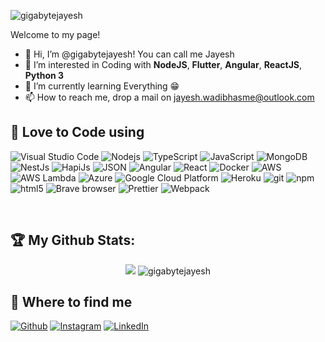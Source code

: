 <p align="left"> <img src="https://komarev.com/ghpvc/?username=gigabytejayesh&label=Profile%20views&color=0e75b6&style=flat" alt="gigabytejayesh" /> </p>

Welcome to my page!

- 👋 Hi, I’m @gigabytejayesh! You can call me Jayesh 
- 👀 I’m interested in Coding with **NodeJS**, **Flutter**, **Angular**, **ReactJS**, **Python 3**
- 🌱 I’m currently learning Everything 😁
- 📫 How to reach me, drop a mail on jayesh.wadibhasme@outlook.com

<!---
gigabytejayesh/gigabytejayesh is a ✨ special ✨ repository because its `README.md` (this file) appears on your GitHub profile.
You can click the Preview link to take a look at your changes.
--->

## 👐 Love to Code using
<p>
  <img alt="Visual Studio Code" src="https://img.shields.io/badge/-Visual_Studio_Code-007ACC?style=flat-square&logo=visualstudiocode&logoColor=white" />
  <img alt="Nodejs" src="https://img.shields.io/badge/-Nodejs-43853d?style=flat-square&logo=Node.js&logoColor=white" />
  <img alt="TypeScript" src="https://img.shields.io/badge/-TypeScript-007ACC?style=flat-square&logo=typescript&logoColor=white" />
  <img alt="JavaScript" src="https://img.shields.io/badge/-JavaScript-FFFB00?style=flat-square&logo=typescript&logoColor=white" />
  <img alt="MongoDB" src="https://img.shields.io/badge/-MongoDB-13aa52?style=flat-square&logo=mongodb&logoColor=white" />
  <img alt="NestJs" src="https://img.shields.io/badge/-NestJs-ea2845?style=flat-square&logo=nestjs&logoColor=white" />
  <img alt="HapiJs" src="https://img.shields.io/badge/-HapiJs-4B4B4B?style=flat-square&logo=probot&logoColor=white" />
  <img alt="JSON" src="https://img.shields.io/badge/-JSON-C100FF?style=flat-square&logo=json&logoColor=white" />
  <img alt="Angular" src="https://img.shields.io/badge/-Angular-DD0031?style=flat-square&logo=angular&logoColor=white" />
  <img alt="React" src="https://img.shields.io/badge/-React-45b8d8?style=flat-square&logo=react&logoColor=white" />
  <img alt="Docker" src="https://img.shields.io/badge/-Docker-46a2f1?style=flat-square&logo=docker&logoColor=white" />
  <img alt="AWS" src="https://img.shields.io/badge/-AWS-1a73e8?style=flat-square&logo=amazonaws&logoColor=white" />
  <img alt="AWS Lambda" src="https://img.shields.io/badge/-AWS Lambda-1a73e8?style=flat-square&logo=awslambda&logoColor=white" />
  <img alt="Azure" src="https://img.shields.io/badge/-Azure-1a73e8?style=flat-square&logo=microsoftazure&logoColor=white" />
  <img alt="Google Cloud Platform" src="https://img.shields.io/badge/-Google_Cloud_Platform-1a73e8?style=flat-square&logo=google-cloud&logoColor=white" />
  <img alt="Heroku" src="https://img.shields.io/badge/-Heroku-430098?style=flat-square&logo=heroku&logoColor=white" />
  <img alt="git" src="https://img.shields.io/badge/-Git-F05032?style=flat-square&logo=git&logoColor=white" />
  <img alt="npm" src="https://img.shields.io/badge/-NPM-CB3837?style=flat-square&logo=npm&logoColor=white" />
  <img alt="html5" src="https://img.shields.io/badge/-HTML5-E34F26?style=flat-square&logo=html5&logoColor=white" />
  <img alt="Brave browser" src="https://img.shields.io/badge/-Brave_Browser-FB542B?style=flat-square&logo=brave&logoColor=white" />
  <img alt="Prettier" src="https://img.shields.io/badge/-Prettier-F7B93E?style=flat-square&logo=prettier&logoColor=white" />
  <img alt="Webpack" src="https://img.shields.io/badge/-Webpack-8DD6F9?style=flat-square&logo=webpack&logoColor=white" /> 
</p>

<br />

## 🏆 My Github Stats:
<p align="center">
<!-- ![Top Langs](https://github-readme-stats.vercel.app/api/top-langs/?username=CharalambosIoannou&theme=tokyonight) -->
<!-- ![GitHub stats](https://github-readme-stats.vercel.app/api?username=gigabytejayesh&show_icons=true&theme=tokyonight) -->
<img src="https://github-readme-stats.vercel.app/api?username=gigabytejayesh&show_icons=true&theme=tokyonight">
<img src="http://github-readme-streak-stats.herokuapp.com?user=gigabytejayesh&theme=tokyonight&date_format=M%20j%5B%2C%20Y%5D" alt="gigabytejayesh" />
</p>


## 📍 Where to find me
<p><a href="https://github.com/gigabytejayesh/gigabytejayesh" target="_blank"><img alt="Github" src="https://img.shields.io/badge/GitHub-%2312100E.svg?&style=for-the-badge&logo=Github&logoColor=white" /></a> 
  <a href="https://www.instagram.com/__i_m_jayesh_w__" target="_blank"><img alt="Instagram" src="https://img.shields.io/badge/instagram-%FF28CC.svg?&style=for-the-badge&logo=instagram&logoColor=white" /></a>
  <a href="https://www.linkedin.com/in/jayesh-wadibhasme" target="_blank"><img alt="LinkedIn" src="https://img.shields.io/badge/linkedin-%230077B5.svg?&style=for-the-badge&logo=linkedin&logoColor=white" /></a>
</p>
